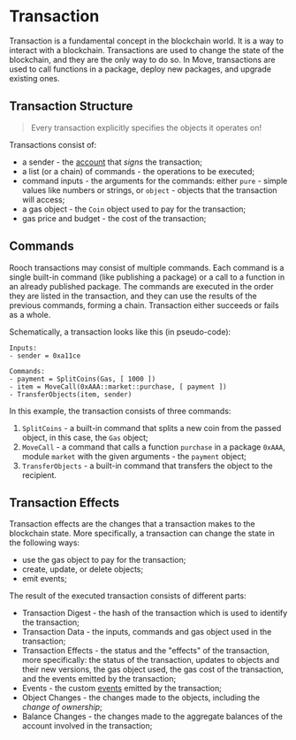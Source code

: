 # Transaction

Transaction is a fundamental concept in the blockchain world. It is a way to interact with a
blockchain. Transactions are used to change the state of the blockchain, and they are the only way
to do so. In Move, transactions are used to call functions in a package, deploy new packages, and
upgrade existing ones.

<!--

- how user interacts with a program
    - mention public functions
    - give a concept of an entry / public function without getting into details
    - mention that functions are called in transactions
    - mention that transactions are sent by accounts
    - every transaction specifies object it operates on

 -->

## Transaction Structure

> Every transaction explicitly specifies the objects it operates on!

Transactions consist of:

- a sender - the [account](./what-is-an-account.md) that _signs_ the transaction;
- a list (or a chain) of commands - the operations to be executed;
- command inputs - the arguments for the commands: either `pure` - simple values like numbers or
  strings, or `object` - objects that the transaction will access;
- a gas object - the `Coin` object used to pay for the transaction;
- gas price and budget - the cost of the transaction;

## Commands

Rooch transactions may consist of multiple commands. Each command is a single built-in command (like
publishing a package) or a call to a function in an already published package. The commands are
executed in the order they are listed in the transaction, and they can use the results of the
previous commands, forming a chain. Transaction either succeeds or fails as a whole.

Schematically, a transaction looks like this (in pseudo-code):

```
Inputs:
- sender = 0xa11ce

Commands:
- payment = SplitCoins(Gas, [ 1000 ])
- item = MoveCall(0xAAA::market::purchase, [ payment ])
- TransferObjects(item, sender)
```

In this example, the transaction consists of three commands:

1. `SplitCoins` - a built-in command that splits a new coin from the passed object, in this case,
   the `Gas` object;
2. `MoveCall` - a command that calls a function `purchase` in a package `0xAAA`, module `market`
   with the given arguments - the `payment` object;
3. `TransferObjects` - a built-in command that transfers the object to the recipient.

<!--
> There are multiple different implementations of transaction building, for example
-->

## Transaction Effects

Transaction effects are the changes that a transaction makes to the blockchain state. More
specifically, a transaction can change the state in the following ways:

- use the gas object to pay for the transaction;
- create, update, or delete objects;
- emit events;

The result of the executed transaction consists of different parts:

- Transaction Digest - the hash of the transaction which is used to identify the transaction;
- Transaction Data - the inputs, commands and gas object used in the transaction;
- Transaction Effects - the status and the "effects" of the transaction, more specifically: the
  status of the transaction, updates to objects and their new versions, the gas object used, the gas
  cost of the transaction, and the events emitted by the transaction;
- Events - the custom [events](./../programmability/events.md) emitted by the transaction;
- Object Changes - the changes made to the objects, including the _change of ownership_;
- Balance Changes - the changes made to the aggregate balances of the account involved in the
  transaction;

